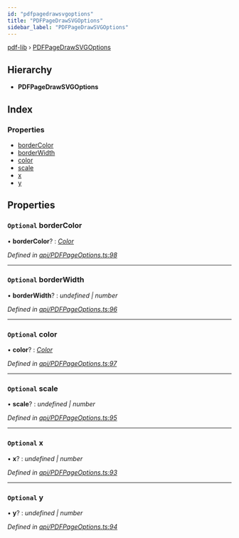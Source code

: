 ```yaml
---
id: "pdfpagedrawsvgoptions"
title: "PDFPageDrawSVGOptions"
sidebar_label: "PDFPageDrawSVGOptions"
---
```


[pdf-lib](../index.md) › [PDFPageDrawSVGOptions](pdfpagedrawsvgoptions.md)

## Hierarchy

* **PDFPageDrawSVGOptions**

## Index

### Properties

* [borderColor](pdfpagedrawsvgoptions.md#optional-bordercolor)
* [borderWidth](pdfpagedrawsvgoptions.md#optional-borderwidth)
* [color](pdfpagedrawsvgoptions.md#optional-color)
* [scale](pdfpagedrawsvgoptions.md#optional-scale)
* [x](pdfpagedrawsvgoptions.md#optional-x)
* [y](pdfpagedrawsvgoptions.md#optional-y)

## Properties

### `Optional` borderColor

• **borderColor**? : *[Color](../index.md#color)*

*Defined in [api/PDFPageOptions.ts:98](https://github.com/Hopding/pdf-lib/blob/e16420f/src/api/PDFPageOptions.ts#L98)*

___

### `Optional` borderWidth

• **borderWidth**? : *undefined | number*

*Defined in [api/PDFPageOptions.ts:96](https://github.com/Hopding/pdf-lib/blob/e16420f/src/api/PDFPageOptions.ts#L96)*

___

### `Optional` color

• **color**? : *[Color](../index.md#color)*

*Defined in [api/PDFPageOptions.ts:97](https://github.com/Hopding/pdf-lib/blob/e16420f/src/api/PDFPageOptions.ts#L97)*

___

### `Optional` scale

• **scale**? : *undefined | number*

*Defined in [api/PDFPageOptions.ts:95](https://github.com/Hopding/pdf-lib/blob/e16420f/src/api/PDFPageOptions.ts#L95)*

___

### `Optional` x

• **x**? : *undefined | number*

*Defined in [api/PDFPageOptions.ts:93](https://github.com/Hopding/pdf-lib/blob/e16420f/src/api/PDFPageOptions.ts#L93)*

___

### `Optional` y

• **y**? : *undefined | number*

*Defined in [api/PDFPageOptions.ts:94](https://github.com/Hopding/pdf-lib/blob/e16420f/src/api/PDFPageOptions.ts#L94)*
